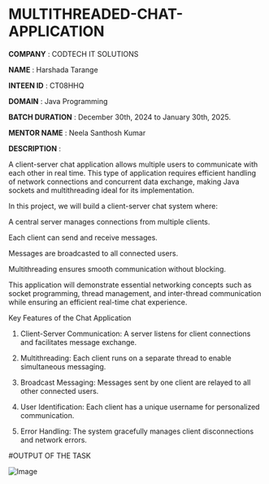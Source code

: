 # MULTITHREADED-CHAT-APPLICATION

**COMPANY** : CODTECH IT SOLUTIONS 

**NAME** :  Harshada Tarange

**INTEEN ID** : CT08HHQ

**DOMAIN** : Java Programming

**BATCH DURATION** : December 30th, 2024 to January 30th, 2025.

**MENTOR NAME** : Neela Santhosh Kumar

**DESCRIPTION** :

A client-server chat application allows multiple users to communicate with each other in real time. This type of application requires efficient handling of network connections and concurrent data exchange, making Java sockets and multithreading ideal for its implementation.

In this project, we will build a client-server chat system where:

A central server manages connections from multiple clients.

Each client can send and receive messages.

Messages are broadcasted to all connected users.

Multithreading ensures smooth communication without blocking.


This application will demonstrate essential networking concepts such as socket programming, thread management, 
and inter-thread communication while ensuring an efficient real-time chat experience.

Key Features of the Chat Application

1. Client-Server Communication: A server listens for client connections and facilitates message exchange.


2. Multithreading: Each client runs on a separate thread to enable simultaneous messaging.


3. Broadcast Messaging: Messages sent by one client are relayed to all other connected users.


4. User Identification: Each client has a unique username for personalized communication.


5. Error Handling: The system gracefully manages client disconnections and network errors.

#OUTPUT OF THE TASK 

![Image](https://github.com/user-attachments/assets/e3044431-0586-491e-8891-478197d4c383)
 




